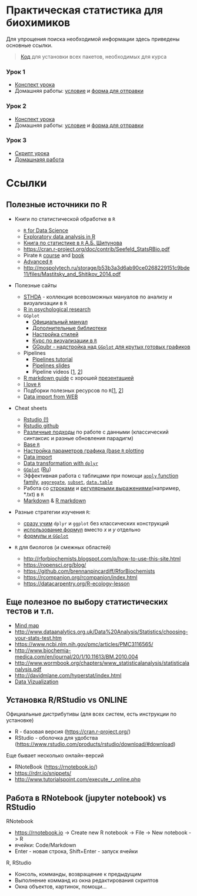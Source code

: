 # Практическая статистика для биохимиков

Для упрощения поиска необходимой информации здесь приведены основные ссылки.

> [Код](https://github.com/lapotok/biochem_statistics/blob/master/2018/resources.R) для установки всех пакетов, необходимых для курса

### Урок 1

* [Конспект урока](https://github.com/lapotok/biochem_statistics/blob/master/2018/lesson1/materials.md)
* Домашняя работы: [условие](https://github.com/lapotok/biochem_statistics/blob/master/2018/lesson1/homework.md) и [форма для отправки](https://docs.google.com/forms/d/e/1FAIpQLScw2ttC_eaucn_wc-rQN1PU_e0bP506hdAPwbj1bn9Qcv6dbg/viewform)

### Урок 2

* [Конспект урока](https://github.com/lapotok/biochem_statistics/blob/master/2018/lesson2/materials.md)
* Домашняя работы: [условие](https://github.com/lapotok/biochem_statistics/blob/master/2018/lesson2/homework.md) и [форма для отправки](https://docs.google.com/forms/d/e/1FAIpQLSdwRY2cQ_YOHvo0iYTamEb3L-2BgQdqAwAWWUyDZC8FlGf7oA/viewform)

### Урок 3
* [Скрипт урока](https://github.com/lapotok/biochem_statistics/blob/master/2018/lesson3/lesson_script.R)
* [Домашнаяя работа](https://github.com/lapotok/biochem_statistics/blob/master/2018/lesson3/homework_after.md)

# Ссылки

## Полезные источники по R

* Книги по статистической обработке в `R`
  - [`R` for Data Science](https://r4ds.had.co.nz/)
  - [Exploratory data analysis in R](https://bookdown.org/rdpeng/exdata/)
  - [Книга по статистике в `R` А.Б. Шипунова](https://cran.cnr.berkeley.edu/doc/contrib/Shipunov-rbook.pdf)
  - https://cran.r-project.org/doc/contrib/Seefeld_StatsRBio.pdf
  - Pirate `R` [course](https://ndphillips.github.io/IntroductionR_Course/) and [book](https://bookdown.org/ndphillips/YaRrr/)
  - [Advanced `R`](https://adv-r.hadley.nz/)
  - http://mospolytech.ru/storage/b53b3a3d6ab90ce0268229151c9bde11/files/Mastitsky_and_Shitikov_2014.pdf

* Полезные сайты
  - [STHDA](http://www.sthda.com/english/wiki/r-basics-quick-and-easy) - коллекция всевозможных мануалов по анализу и визуализации в `R`
  - [R in psychological research](http://personality-project.org/r/)
  - `GGplot`
    - [Официальный мануал](https://ggplot2.tidyverse.org/reference/)
    - [Дополнительные библиотеки](http://www.ggplot2-exts.org/gallery/)
    - [Настройка стилей](http://www.sthda.com/english/articles/32-r-graphics-essentials/125-ggplot-cheat-sheet-for-great-customization/)
    - [Курс по визуализации в `R`](http://www.datavis.ca/courses/RGraphics/)
    - [GGpubr - надстройка над `GGplot` для крутых готовых графиков](http://www.sthda.com/english/articles/24-ggpubr-publication-ready-plots/)
  - Pipelines
    - [Pipelines tutorial](https://www.datacamp.com/community/tutorials/pipe-r-tutorial)
    - [Pipelines slides](https://github.com/tjmahr/MadR_Pipelines)
    - Pipeline videos [[1](https://www.dataschool.io/dplyr-tutorial-for-faster-data-manipulation-in-r/), [2](https://www.dataschool.io/dplyr-tutorial-part-2/)]
  - [R markdown guide](https://rmarkdown.rstudio.com/lesson-1.html) с хорошей [презентацией](http://www.datavis.ca/courses/RGraphics/R-Graphics4.pdf)
  - [I love `R`](https://vk.com/club105124806)
  - Подборки полезных ресурсов по `R`[[1](https://github.com/qinwf/awesome-R), [2](https://github.com/rstudio/RStartHere)]
  - [Data import from WEB](https://github.com/gastonstat/tutorial-R-web-data)
  
* Cheat sheets
  - [Rstudio (!)](https://www.rstudio.com/resources/cheatsheets/)
  - [Rstudio github](https://github.com/rstudio/cheatsheets/)
  - [Различные подходы](https://github.com/rstudio/cheatsheets/blob/master/syntax.pdf) по работе с данными (классический синтаксис и разные обновления парадигм)
  - [Base `R`](https://github.com/rstudio/cheatsheets/blob/master/base-r.pdf)
  - [Настройка параметров графика (base `R` plotting](https://github.com/rstudio/cheatsheets/blob/master/how-big-is-your-graph.pdf)
  - [Data import](https://github.com/rstudio/cheatsheets/blob/master/data-import.pdf)
  - [Data transformation with `dplyr`](https://github.com/rstudio/cheatsheets/blob/master/data-transformation.pdf)
  - [`GGplot`](https://github.com/rstudio/cheatsheets/blob/master/data-visualization-2.1.pdf) ([Ru](https://github.com/rstudio/cheatsheets/raw/master/translations/russian/ggplot2-cheatsheet-2.1_ru.pdf))
  - Эффективная работа с таблицами при помощи [`apply` function family](https://www.datacamp.com/community/tutorials/r-tutorial-apply-family), [`aggregate`](https://github.com/mattm/r-cheat-sheet/blob/master/Aggregate.md), [`subset`](), [`data.table`](https://github.com/rstudio/cheatsheets/blob/master/datatable.pdf)
  - Работа со [строками](https://github.com/rstudio/cheatsheets/blob/master/strings.pdf) и [регулярными выражениями](https://github.com/rstudio/cheatsheets/blob/master/regex.pdf)(например, \*.txt) в `R`
  - [Markdown](https://guides.github.com/pdfs/markdown-cheatsheet-online.pdf) & [R markdown](https://github.com/rstudio/cheatsheets/blob/master/rmarkdown-2.0.pdf)

* Разные стратегии изучения `R`: 
  - [сразу учим](http://varianceexplained.org/r/teach-tidyverse/) `dplyr` и `ggplot` без классических конструкций
  - [использование формул](http://sas-and-r.blogspot.com/2017/07/options-for-teaching-r-to-beginners.html) вместо _x_ и _y_ отдельно
  - [формулы и `GGplot`](https://cran.r-project.org/web/packages/ggformula/vignettes/ggformula-blog.html)

* `R` для биологов (и смежных областей)
  - http://rforbiochemists.blogspot.com/p/how-to-use-this-site.html
  - https://ropensci.org/blog/
  - https://github.com/brennanpincardiff/RforBiochemists
  - https://rcompanion.org/rcompanion/index.html
  - https://datacarpentry.org/R-ecology-lesson

## Еще полезное по выбору статистических тестов и т.п.

* [Mind map](https://coggle.it/diagram/Vxlydu1akQFeqo6-/t/inference)
* http://www.dataanalytics.org.uk/Data%20Analysis/Statistics/choosing-your-stats-test.htm
* https://www.ncbi.nlm.nih.gov/pmc/articles/PMC3116565/
* http://www.biochemia-medica.com/en/journal/20/1/10.11613/BM.2010.004
* http://www.wormbook.org/chapters/www_statisticalanalysis/statisticalanalysis.pdf
* http://davidmlane.com/hyperstat/index.html
* [Data Vizualization](https://serialmentor.com/dataviz/)

## Установка R/RStudio vs ONLINE

Официальные дистрибутивы (для всех систем, есть инструкции по установке)

* R - базовая версия (https://cran.r-project.org/)
* RStudio - оболочка для удобства (https://www.rstudio.com/products/rstudio/download/#download)

Еще бывает несколько онлайн-версий

* RNoteBook (https://rnotebook.io/)
* https://rdrr.io/snippets/
* http://www.tutorialspoint.com/execute_r_online.php

## Работа в RNotebook (jupyter notebook) vs RStudio

RNotebook

* https://rnotebook.io -> Create new R notebook -> File -> New notebook -> R
* ячейки: Code/Markdown
* Enter - новая строка, Shift+Enter - запуск ячейки

R, RStudio

* Консоль, комманды, возвращение к предыдущим
* Выполнение комманд из окна редактирования скриптов
* Окна объектов, картинок, помощи...
